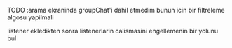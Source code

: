 
TODO :arama ekraninda groupChat'i dahil etmedim bunun icin bir filtreleme algosu yapilmali

listener ekledikten sonra listenerlarin calismasini engellemenin bir yolunu bul
